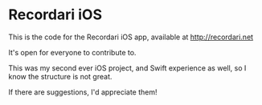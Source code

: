 # Recordari iOS

This is the code for the Recordari iOS app, available at http://recordari.net

It's open for everyone to contribute to.

This was my second ever iOS project, and Swift experience as well, so I know the structure is not great.

If there are suggestions, I'd appreciate them!
